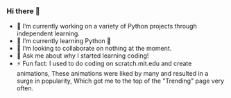 ### Hi there 👋

- 🔭 I’m currently working on a variety of Python projects through independent learning.
- 🌱 I’m currently learning Python 🐍
- 👐 I’m looking to collaborate on nothing at the moment.
- 💬 Ask me about why I started learning coding!
- ⚡ Fun fact: I used to do coding on scratch.mit.edu and create animations, These animations were liked by many and resulted in a surge in popularity, Which got me to the top of the "Trending" page very often.

